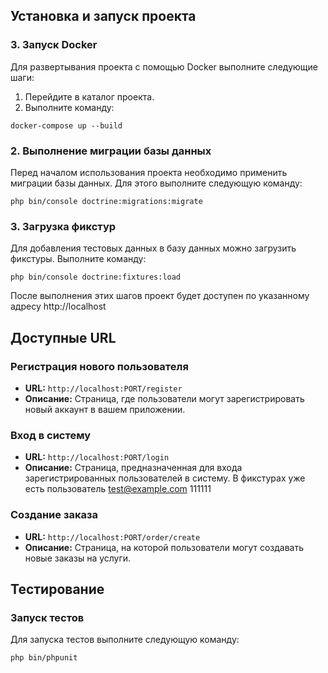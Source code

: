 ## Установка и запуск проекта

### 3. Запуск Docker

Для развертывания проекта с помощью Docker выполните следующие шаги:

1. Перейдите в каталог проекта.
2. Выполните команду:

```
docker-compose up --build
```

### 2. Выполнение миграции базы данных

Перед началом использования проекта необходимо применить миграции базы данных. Для этого выполните следующую команду:

```
php bin/console doctrine:migrations:migrate
```

### 3. Загрузка фикстур

Для добавления тестовых данных в базу данных можно загрузить фикстуры. Выполните команду:

```
php bin/console doctrine:fixtures:load
```

После выполнения этих шагов проект будет доступен по указанному адресу http://localhost

## Доступные URL

### Регистрация нового пользователя

- **URL:** `http://localhost:PORT/register`
- **Описание:** Страница, где пользователи могут зарегистрировать новый аккаунт в вашем приложении.

### Вход в систему

- **URL:** `http://localhost:PORT/login`
- **Описание:** Страница, предназначенная для входа зарегистрированных пользователей в систему. В фикстурах уже есть пользователь test@example.com 111111

### Создание заказа

- **URL:** `http://localhost:PORT/order/create`
- **Описание:** Страница, на которой пользователи могут создавать новые заказы на услуги.

## Тестирование

### Запуск тестов

Для запуска тестов выполните следующую команду:

```
php bin/phpunit
```

